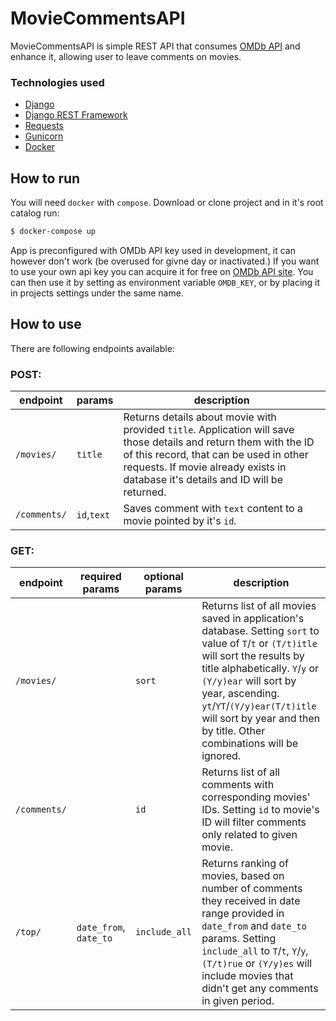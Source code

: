 # MovieCommentsAPI
MovieCommentsAPI is simple REST API that consumes [OMDb API](http://omdbapi.com) and enhance it, allowing user to leave comments on movies.

### Technologies used

* [Django](https://www.djangoproject.com/)
* [Django REST Framework](https://www.django-rest-framework.org/)
* [Requests](https://2.python-requests.org/en/master/)
* [Gunicorn](https://gunicorn.org/)
* [Docker](https://www.docker.com/)

## How to run

You will need `docker` with `compose`.
Download or clone project and in it's root catalog run:

```sh
$ docker-compose up
```
App is preconfigured with OMDb API key used in development, it can however don't work (be overused for givne day or inactivated.)
If you want to use your own api key you can acquire it for free on [OMDb API site](http://www.omdbapi.com/apikey.aspx). You can then use it by setting as environment variable `OMDB_KEY`, or by placing it in projects settings under the same name.

## How to use

There are following endpoints available:
### POST:
| endpoint     | params       | description 
| ------------ | ------------ | ----------- 
| `/movies/`   | `title`      | Returns details about movie with provided `title`. Application will save those details and return them with the ID of this record, that can be used in other requests. If movie already exists in database it's details and ID will be returned. |
| `/comments/` | `id`,`text`  | Saves comment with `text` content to a movie pointed by it's `id`. 

### GET:
| endpoint   | required params      | optional params | description 
| ---------- | ---------------      | --------------- | --------
| `/movies/` |                      | `sort`          | Returns list of all movies saved in application's database. Setting `sort` to value of `T`/`t` or `(T/t)itle` will sort the results by title alphabetically. `Y`/`y` or `(Y/y)ear` will sort by year, ascending. `yt`/`YT`/`(Y/y)ear(T/t)itle` will sort by year and then by title. Other combinations will be ignored.
|`/comments/`|                      | `id`            | Returns list of all comments with corresponding movies' IDs. Setting `id` to movie's ID will filter comments only related to given movie.
| `/top/`    |`date_from`, `date_to`| `include_all`   | Returns ranking of movies, based on number of comments they received in date range provided in `date_from` and `date_to` params. Setting `include_all` to `T`/`t`, `Y`/`y`, `(T/t)rue` or `(Y/y)es` will include movies that didn't get any comments in given period.



